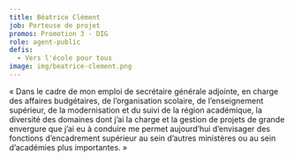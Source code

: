 ```yaml
---
title: Béatrice Clément
job: Porteuse de projet
promos: Promotion 3 - DIG
role: agent-public
defis:
  - Vers l'école pour tous
image: img/beatrice-clement.png
---
```

« Dans le cadre de mon emploi de secrétaire générale adjointe, en charge des affaires budgétaires, de l’organisation scolaire, de l’enseignement supérieur, de la modernisation et du suivi de la région académique, la diversité des domaines dont j’ai la charge et la gestion de projets de grande envergure que j’ai eu à conduire me permet aujourd’hui d’envisager des fonctions d’encadrement supérieur au sein d’autres ministères ou au sein d’académies plus importantes. »